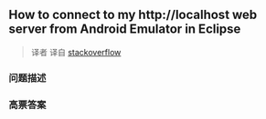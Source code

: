 ## How to connect to my http://localhost web server from Android Emulator in Eclipse

> 译者 译自 [stackoverflow](http://stackoverflow.com/questions/5806220/how-to-connect-to-my-http-localhost-web-server-from-android-emulator-in-eclips) 

### 问题描述 

### 高票答案 

